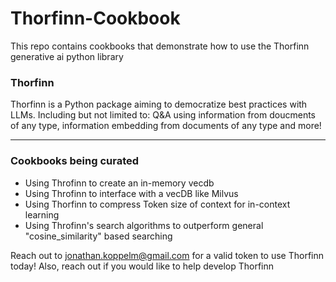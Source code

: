# Thorfinn-Cookbook
This repo contains cookbooks that demonstrate how to use the Thorfinn generative ai python library  

<h3>Thorfinn</h3>
Thorfinn is a Python package aiming to democratize best practices with LLMs. Including but not limited to: Q&A using information from doucments of any type, information embedding from documents of any type and more!

***

<h3>Cookbooks being curated</h3>

- Using Throfinn to create an in-memory vecdb
- Using Throfinn to interface with a vecDB like Milvus
- Using Thorfinn to compress Token size of context for in-context learning
- Using Throfinn's search algorithms to outperform general "cosine_similarity" based searching

Reach out to jonathan.koppelm@gmail.com for a valid token to use Thorfinn today!
Also, reach out if you would like to help develop Thorfinn
